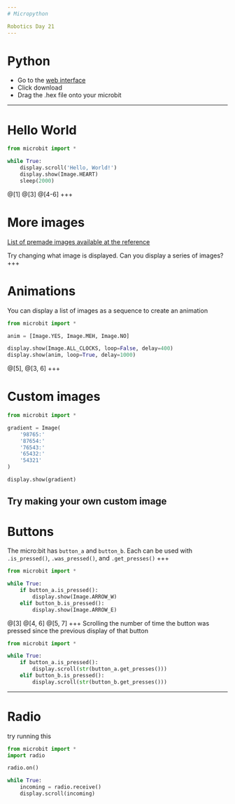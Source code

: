 ```yaml
---
# Micropython

Robotics Day 21
---
```

# Python

* Go to the [web interface](https://python.microbit.org/v/1)
* Click download
* Drag the .hex file onto your microbit
---
# Hello World

```python
from microbit import *

while True:
    display.scroll('Hello, World!')
    display.show(Image.HEART)
    sleep(2000)
```
@[1]
@[3]
@[4-6]
+++
# More images

[List of premade images available at the reference](http://microbit-micropython.readthedocs.io/en/latest/tutorials/images.html)

Try changing what image is displayed. Can you display a series of images?
+++
# Animations

You can display a list of images as a sequence to create an animation

```python
from microbit import *

anim = [Image.YES, Image.MEH, Image.NO]

display.show(Image.ALL_CLOCKS, loop=False, delay=400)
display.show(anim, loop=True, delay=1000)
```
@[5],
@[3, 6]
+++
# Custom images

```python
from microbit import *

gradient = Image(
    '98765:'
    '87654:'
    '76543:'
    '65432:'
    '54321'
)

display.show(gradient)
```

Try making your own custom image
---
# Buttons

The micro:bit has `button_a` and `button_b`. Each can be used with `.is_pressed()`, `.was_pressed()`, and `.get_presses()`
+++
```python
from microbit import *

while True:
    if button_a.is_pressed():
        display.show(Image.ARROW_W)
    elif button_b.is_pressed():
        display.show(Image.ARROW_E)
```
@[3]
@[4, 6]
@[5, 7]
+++
Scrolling the number of time the button was pressed since the previous display of that button

```python
from microbit import *

while True:
    if button_a.is_pressed():
        display.scroll(str(button_a.get_presses()))
    elif button_b.is_pressed():
        display.scroll(str(button_b.get_presses()))
```
---
# Radio

try running this

```python
from microbit import *
import radio

radio.on()

while True:
    incoming = radio.receive()
    display.scroll(incoming)
```